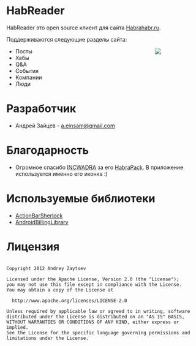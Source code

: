 # HabReader

HabReader это open source клиент для сайта [Habrahabr.ru](http://habrahabr.ru).

Поддерживаются следующие разделы сайта:

<a href="https://play.google.com/store/apps/details?id=net.meiolania.apps.habrahabr"><img src="http://www.android.com/images/brand/get_it_on_play_logo_large.png" align="right" style="margin: 0 100px 0 0;" /></a>

- Посты
- Хабы
- Q&A
- События
- Компании
- Люди


# Разработчик

- Андрей Зайцев - <a.einsam@gmail.com>


# Благодарность

- Огромное спасибо [INCWADRA](http://habrahabr.ru/users/INCWADRA/) за его [HabraPack](https://github.com/Incwadra/HabraPack). В приложение используется именно его иконка :)


# Используемые библиотеки

- [ActionBarSherlock](https://github.com/JakeWharton/ActionBarSherlock)
- [AndroidBillingLibrary](https://github.com/robotmedia/AndroidBillingLibrary)


# Лицензия
<pre><code>
Copyright 2012 Andrey Zaytsev
 
Licensed under the Apache License, Version 2.0 (the "License");
you may not use this file except in compliance with the License.
You may obtain a copy of the License at

  http://www.apache.org/licenses/LICENSE-2.0

Unless required by applicable law or agreed to in writing, software
distributed under the License is distributed on an "AS IS" BASIS,
WITHOUT WARRANTIES OR CONDITIONS OF ANY KIND, either express or implied.
See the License for the specific language governing permissions and
limitations under the License.
</pre></code>
